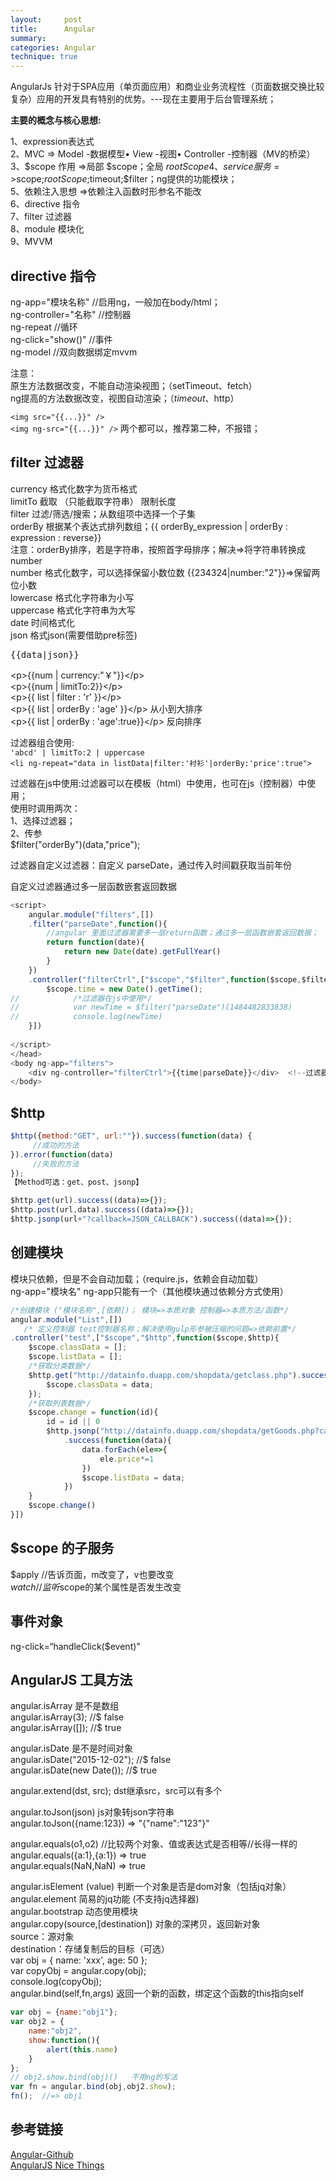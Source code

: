 ```yaml
---
layout:     post
title:      Angular
summary:  
categories: Angular
technique: true
---
```


AngularJs 针对于SPA应用（单页面应用）和商业业务流程性（页面数据交换比较复杂）应用的开发具有特别的优势。---现在主要用于后台管理系统；
 
**主要的概念与核心思想:**     

1、expression表达式     
2、MVC                 => Model -数据模型• View -视图• Controller -控制器（MV的桥梁）     
3、$scope 作用          =>局部 $scope；全局 $rootScope     
4、service 服务         =>$scope;$rootScope;$timeout;$filter；ng提供的功能模块；     
5、依赖注入思想         =>依赖注入函数时形参名不能改     
6、directive 指令     
7、filter 过滤器     
8、module 模块化     
9、MVVM     

## directive 指令

ng-app="模块名称"              //启用ng，一般加在body/html；     
ng-controller="名称"           //控制器     
ng-repeat                     //循环     
ng-click="show()"             //事件     
ng-model                      //双向数据绑定mvvm     

注意：    
原生方法数据改变，不能自动渲染视图；（setTimeout、fetch）      
ng提高的方法数据改变，视图自动渲染；（$timeout、$http）     


`<img src="{{...}}" /> `       
`<img ng-src="{{...}}" />`   两个都可以，推荐第二种，不报错；     

## filter 过滤器

currency  格式化数字为货币格式         
limitTo   截取 （只能截取字符串） 限制长度        
filter    过滤/筛选/搜索；从数组项中选择一个子集        
orderBy   根据某个表达式排列数组；{{ orderBy_expression | orderBy : expression : reverse}}        
    注意：orderBy排序，若是字符串，按照首字母排序；解决=>将字符串转换成number        
number    格式化数字，可以选择保留小数位数  {{234324|number:"2"}}=>保留两位小数        
lowercase 格式化字符串为小写        
uppercase 格式化字符串为大写                
date      时间格式化        
json      格式json(需要借助pre标签) <pre>\{\{data|json\}\}</pre>  


\<p\>\{\{num \| currency:"￥"\}\}\</p\>        
\<p\>\{\{num \| limitTo:2\}\}\</p>        
\<p\>\{\{ list \| filter : 'r' \}\}\</p\>        
\<p\>\{\{ list \| orderBy : 'age' \}\}\</p\>       从小到大排序        
\<p\>\{\{ list \| orderBy : 'age':true\}\}\</p\>   反向排序   

过滤器组合使用:   
  `'abcd' | limitTo:2 | uppercase`    
  `<li ng-repeat="data in listData|filter:'衬衫'|orderBy:'price':true">`  

过滤器在js中使用:过滤器可以在模板（html）中使用，也可在js（控制器）中使用；   
  使用时调用两次：  
  1、选择过滤器；   
  2、传参     
  $filter("orderBy")(data,"price");   
     
过滤器自定义过滤器：自定义 parseDate，通过传入时间戳获取当前年份

自定义过滤器通过多一层函数嵌套返回数据

```javascript
<script>
    angular.module("filters",[])
    .filter("parseDate",function(){
        //angular 里面过滤器需要多一层return函数；通过多一层函数嵌套返回数据；
        return function(date){
            return new Date(date).getFullYear()
        }
    })
    .controller("filterCtrl",["$scope","$filter",function($scope,$filter){
        $scope.time = new Date().getTime();
//            /*过滤器在js中使用*/
//            var newTime = $filter("parseDate")(1484482833838)
//            console.log(newTime)
    }])
    
</script>
</head>
<body ng-app="filters">
    <div ng-controller="filterCtrl">{{time|parseDate}}</div>  <!--过滤器在模板中使用-->
</body>
```

## $http 

```javascript
$http({method:"GET", url:""}).success(function(data) {
     //成功的方法
}).error(function(data)
     //失败的方法
});
【Method可选：get、post、jsonp】

$http.get(url).success((data)=>{});
$http.post(url,data).success((data)=>{});
$http.jsonp(url+"?callback=JSON_CALLBACK").success((data)=>{});
```

## 创建模块 

模块只依赖，但是不会自动加载；（require.js，依赖会自动加载）  
ng-app="模块名" ng-app只能有一个（其他模块通过依赖分方式使用）   

```javascript
/*创建模块 ("模块名称",[依赖])； 模块=>本质对象 控制器=>本质方法/函数*/
angular.module("List",[])   
   /* 定义控制器 test控制器名称；解决使用gulp形参被压缩的问题=>依赖前置*/
.controller("test",["$scope","$http",function($scope,$http){
    $scope.classData = [];
    $scope.listData = [];
    /*获取分类数据*/
    $http.get("http://datainfo.duapp.com/shopdata/getclass.php").success(function(data){
        $scope.classData = data;
    });
    /*获取列表数据*/
    $scope.change = function(id){
        id = id || 0
        $http.jsonp("http://datainfo.duapp.com/shopdata/getGoods.php?callback=JSON_CALLBACK&classID="+id)
            .success(function(data){
                data.forEach(ele=>{
                    ele.price*=1
                })
                $scope.listData = data;
            })
    }
    $scope.change()
}])
```

## $scope 的子服务

$apply //告诉页面，m改变了，v也要改变   
$watch //监听$scope的某个属性是否发生改变   

## 事件对象
ng-click=“handleClick($event)”

## AngularJS 工具方法

angular.isArray                      是不是数组      
angular.isArray(3);                  //$ false      
angular.isArray([]);                 //$ true      

angular.isDate                       是不是时间对象      
angular.isDate("2015-12-02");        //$ false      
angular.isDate(new Date());          //$ true      

angular.extend(dst, src);            dst继承src，src可以有多个      

angular.toJson(json)                 js对象转json字符串      
     angular.toJson({name:123}) => "{"name":"123"}"      

angular.equals(o1,o2)                //比较两个对象、值或表达式是否相等//长得一样的       
     angular.equals({a:1},{a:1})  => true      
 angular.equals(NaN,NaN)      => true      

angular.isElement (value)            判断一个对象是否是dom对象（包括jq对象）      
angular.element                      简易的jq功能 (不支持jq选择器)      
angular.bootstrap                    动态使用模块      
angular.copy(source,[destination])  对象的深拷贝，返回新对象      
source：源对象      
destination：存储复制后的目标（可选）      
var obj = { name: 'xxx', age: 50 };      
var copyObj = angular.copy(obj);      
console.log(copyObj);      
    angular.bind(self,fn,args)            返回一个新的函数，绑定这个函数的this指向self      


```javascript
var obj = {name:"obj1"};
var obj2 = {
    name:"obj2",
    show:function(){
        alert(this.name)
    }
};
// obj2.show.bind(obj)()   不用ng的写法
var fn = angular.bind(obj,obj2.show);
fn();  //=> obj1
```

## 参考链接

[Angular-Github](https://github.com/angular/)    
[AngularJS Nice Things](http://www.ngnice.com/)